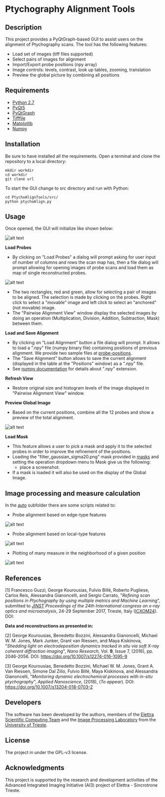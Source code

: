 


# Ptychography Alignment Tools


## Description

This project provides a PyQtGraph-based GUI to assist users on the alignment of Ptychography scans. The tool has the following features:
* Load set of images (tiff files supported)
* Select pairs of images for alignment
* Import/Export probe positions (npy array)
* Image controls: levels, contrast, look up tables, zooming, translation
* Preview the global picture by combining all positions

## Requirements
* [Python 2.7](https://www.python.org/)
* [PyQt5](https://www.riverbankcomputing.com/software/pyqt/download5)
* [PyQtGraph](http://www.pyqtgraph.org/)
* [Tifffile](https://pypi.python.org/pypi/tifffile)
* [Matplotlib](https://matplotlib.org/)
* [Numpy](http://www.numpy.org/)

## Installation


Be sure to have installed all the requirements.
Open a terminal and clone the repository to a local directory:
```
mkdir workdir
cd workdir
git clone url

```
To start the GUI change to src directory and run with Python:
```
cd PtychoAlignTools/src/
python ptychoAlign.py
```

## Usage
Once opened, the GUI will initialize like shown below:


![alt text](https://github.com/ElettraSciComp/PtychoAlignTools/blob/dev/pictures/ptychoAlign_GUI_A.png)
 

 **Load Probes**
* By clicking on "Load Probes" a dialog will prompt asking for user input of number of columns and rows the scan map has, then a file dialog will prompt allowing for opening images of probe scans and load them as map of single reconstructed probes.


 ![alt text](https://github.com/ElettraSciComp/PtychoAlignTools/blob/dev/pictures/ptychoAlign_GUI_B.png)

 
* The two rectangles, red and green, allow for selecting a pair of images to be aligned. The selection is made by clicking on the probes. Right click to select a "movable" image and left click to select an "anchored" (not movable) image.
* The "Pairwise Alignment View" window display the selected images by doing an operation (Multiplication, Division, Addition, Subtraction, Mask) between them.

**Load and Save Alignment**
* By clicking on "Load Alignment" button a file dialog will prompt. It allows to load a ".npy" file (numpy binary file) containing positions of previous alignment. We provide two sample files at [probe-positions](https://github.com/ElettraSciComp/PtychoAlignTools/tree/master/sample-data/probe-positions).
* The "Save Alignment" button allows to save the current alignment (displayed in the table at the "Positions" window) as a ".npy" file.
* See [numpy documentation](https://docs.scipy.org/doc/numpy-1.13.0/reference/routines.io.html) for details about ".npy" extension.

**Refresh View**
* Restore original size and histogram levels of the image displayed in "Pairwise Alignment View" window.

**Preview Global Image**
* Based on the current positions, combine all the 12 probes and show a preview of the total alignment.
 
 ![alt text](https://github.com/ElettraSciComp/PtychoAlignTools/blob/dev/pictures/ptychoAlign_GUI_C.png)

**Load Mask**
* This feature allows a user to pick a mask and apply it to the selected probes in order to improve the refinement of the positions. 
* Loading the "filter_gaussian_sigma20.png" mask provided in [masks](https://github.com/ElettraSciComp/PtychoAlignTools/tree/master/sample-data/masks) and setting the operation dropdown menu to Mask give us the following:
  * place a screenshot.
* If a mask is loaded it will also be used on the display of the Global Image.


## Image processing and measure calculation
In the [auto](https://github.com/ElettraSciComp/PtychoAlignTools/tree/master/src/auto) subfolder there are some scripts related to:

* Probe alignment based on edge-type features

 ![alt text](https://github.com/ElettraSciComp/PtychoAlignTools/blob/master/pictures/edge_align.png)

* Probe alignment based on local-type features

 ![alt text](https://github.com/ElettraSciComp/PtychoAlignTools/blob/master/pictures/localFeat.png)

* Plotting of many measure in the neighborhood of a given position

 ![alt text](https://github.com/ElettraSciComp/PtychoAlignTools/blob/master/pictures/measures.png)

## References

[1] Francesco Guzzi, George Kourousias, Fulvio Billè, Roberto Pugliese, Carlos Reis, Alessandra Gianoncelli, and Sergio Carrato, "*Refining scan positions in Ptychography by using multiple metrics and Machine Learning*", submitted to *[JINST](https://jinst.sissa.it/jinst/help/helpLoader.jsp?pgType=about) Proceedings of the 24th International congress on x-ray optics and microanalysis*, 24-29 September 2017, Trieste, Italy ([ICXOM24](https://jinst.sissa.it/jinst/common/JINST_proceedings8.jsp)).
DOI:

**Data and reconstructions as presented in:**

[2] George Kourousias, Benedetto Bozzini, Alessandra Gianoncelli, Michael W. M. Jones, Mark Junker, Grant van Riessen, and Maya Kiskinova, "*Shedding light on electrodeposition dynamics tracked  *in situ* via soft X-ray coherent diffraction imaging*", *Nano Research*, Vol. **9**, Issue 7, (2016), pp. 2046-2056.
DOI: https://doi.org/10.1007/s12274-016-1095-9

[3] George Kourousias, Benedetto Bozzini, Michael W. M. Jones, Grant A. Van Riessen, Simone Dal Zilio, Fulvio Billé, Maya Kiskinova, and Alessandra Gianoncelli, "*Monitoring dynamic electrochemical processes with in-situ ptychography*", *Applied Nanoscience*, (2018), (*To appear*).
DOI: https://doi.org/10.1007/s13204-018-0703-2

## Developers
The software has been developed by the authors, members of the [Elettra Scientific Computing Team](https://www.elettra.trieste.it/it/lightsources/labs-and-services/scientific-computing/scientific-computing.html) and the [Image Processing Laboratory](https://www2.units.it/ipl/index.htm)  from the  [University of Trieste](https://www.units.it/).


## License

The project in under the GPL-v3 license.


## Acknowledgments

This project is supported by the research and development activities of the Advanced Integrated Imaging Initiative (AI3) project of Elettra - Sincrotrone Trieste.
